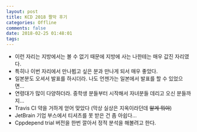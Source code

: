 ```yaml
---
layout: post
title: KCD 2018 짤막 후기
categories: Offline
comments: false
date: 2018-02-25 01:48:01
tags:
---
```


* 이런 자리는 지방에서는 볼 수 없기 때문에 지방에 사는 나한테는 매우 값진 자리였다.
* 특히나 이번 자리에서 만나뵙고 싶은 분과 만나게 되서 매우 좋았다.
* 일본분도 오셔서 발표를 하시더라. 나도 언젠가는 일본에서 발표를 할 수 있었으면...
* 연령대가 많이 다양하더라. 중학생 분들부터 시작해서 자녀분들 데리고 오신 분들까지...
* Travis CI 약을 거하게 얻어 맞았다 (막상 실상은 지옥이라던데 <strike>알게 뭐야</strike>)
* JetBrain 기업 부스에서 티셔츠를 못 받은 건 좀 아쉽다...
* Cppdepend trial 버전을 한번 깔아서 정적 분석을 해볼려고 한다.